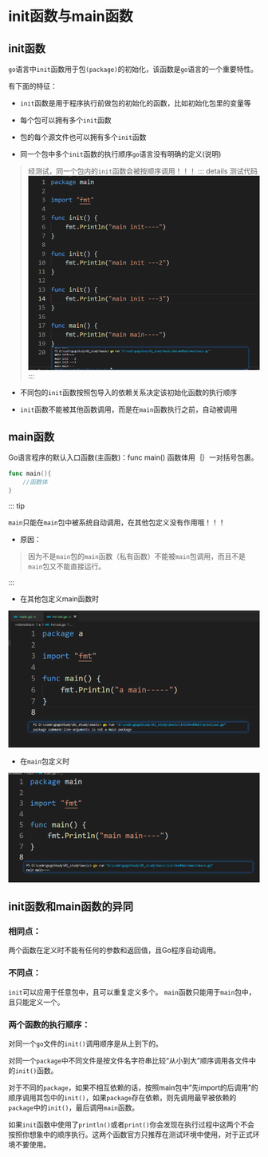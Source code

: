 
# init函数与main函数

## init函数

`go`语言中`init`函数用于包`(package)`的初始化，该函数是`go`语言的一个重要特性。

有下面的特征：

* `init`函数是用于程序执行前做包的初始化的函数，比如初始化包里的变量等

* 每个包可以拥有多个`init`函数

* 包的每个源文件也可以拥有多个`init`函数

* 同一个包中多个`init`函数的执行顺序`go`语言没有明确的定义(说明)

> 经测试，同一个包内的`init`函数会被按顺序调用！！！
>  ::: details 测试代码
> ![image-20220402111606279](./pics/init_main/image-20220402111606279.png)
> ::: 

* 不同包的`init`函数按照包导入的依赖关系决定该初始化函数的执行顺序

* `init`函数不能被其他函数调用，而是在`main`函数执行之前，自动被调用

## main函数
Go语言程序的默认入口函数(主函数)：func main()
函数体用｛｝一对括号包裹。

```go
func main(){
    //函数体
}

```

::: tip 

`main`只能在`main`包中被系统自动调用，在其他包定义没有作用哦！！！

* 原因：

>  因为不是`main`包的`main`函数（私有函数）不能被`main`包调用，而且不是`main`包又不能直接运行。


:::
* 在其他包定义main函数时

![image-20220402111013182](./pics/init_main/image-20220402111013182.png)


* 在`main`包定义时

![image-20220402110855357](./pics/init_main/image-20220402110855357.png)



## init函数和main函数的异同

### 相同点：

两个函数在定义时不能有任何的参数和返回值，且Go程序自动调用。

### 不同点：

`init`可以应用于任意包中，且可以重复定义多个。
`main`函数只能用于`main`包中，且只能定义一个。

### 两个函数的执行顺序：

对同一个`go`文件的`init()`调用顺序是从上到下的。

对同一个`package`中不同文件是按文件名字符串比较“从小到大”顺序调用各文件中的`init()`函数。

对于不同的`package`，如果不相互依赖的话，按照main包中”先import的后调用”的顺序调用其包中的`init()`，如果`package`存在依赖，则先调用最早被依赖的`package`中的`init()`，最后调用`main`函数。

如果`init`函数中使用了`println()`或者`print()`你会发现在执行过程中这两个不会按照你想象中的顺序执行。这两个函数官方只推荐在测试环境中使用，对于正式环境不要使用。

